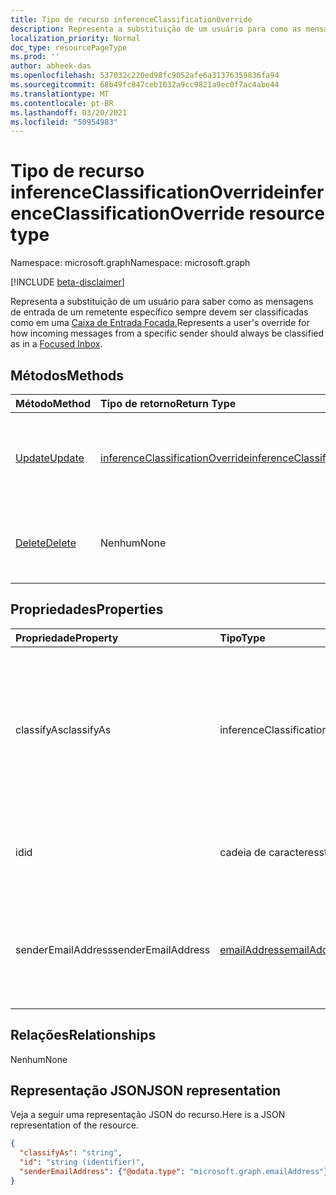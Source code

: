 ```yaml
---
title: Tipo de recurso inferenceClassificationOverride
description: Representa a substituição de um usuário para como as mensagens de entrada de um remetente específico sempre devem ser classificadas como
localization_priority: Normal
doc_type: resourcePageType
ms.prod: ''
author: abheek-das
ms.openlocfilehash: 537032c220ed98fc9052afe6a31376359836fa94
ms.sourcegitcommit: 68b49fc847ceb1032a9cc9821a9ec0f7ac4abe44
ms.translationtype: MT
ms.contentlocale: pt-BR
ms.lasthandoff: 03/20/2021
ms.locfileid: "50954983"
---
```

# <a name="inferenceclassificationoverride-resource-type"></a><span data-ttu-id="4e23a-103">Tipo de recurso inferenceClassificationOverride</span><span class="sxs-lookup"><span data-stu-id="4e23a-103">inferenceClassificationOverride resource type</span></span>

<span data-ttu-id="4e23a-104">Namespace: microsoft.graph</span><span class="sxs-lookup"><span data-stu-id="4e23a-104">Namespace: microsoft.graph</span></span>

[!INCLUDE [beta-disclaimer](../../includes/beta-disclaimer.md)]

<span data-ttu-id="4e23a-105">Representa a substituição de um usuário para saber como as mensagens de entrada de um remetente específico sempre devem ser classificadas como em uma [Caixa de Entrada Focada.](manage-focused-inbox.md)</span><span class="sxs-lookup"><span data-stu-id="4e23a-105">Represents a user's override for how incoming messages from a specific sender should always be classified as in a [Focused Inbox](manage-focused-inbox.md).</span></span>


## <a name="methods"></a><span data-ttu-id="4e23a-106">Métodos</span><span class="sxs-lookup"><span data-stu-id="4e23a-106">Methods</span></span>

| <span data-ttu-id="4e23a-107">Método</span><span class="sxs-lookup"><span data-stu-id="4e23a-107">Method</span></span>           | <span data-ttu-id="4e23a-108">Tipo de retorno</span><span class="sxs-lookup"><span data-stu-id="4e23a-108">Return Type</span></span>    |<span data-ttu-id="4e23a-109">Descrição</span><span class="sxs-lookup"><span data-stu-id="4e23a-109">Description</span></span>|
|:---------------|:--------|:----------|
|[<span data-ttu-id="4e23a-110">Update</span><span class="sxs-lookup"><span data-stu-id="4e23a-110">Update</span></span>](../api/inferenceclassificationoverride-update.md) | [<span data-ttu-id="4e23a-111">inferenceClassificationOverride</span><span class="sxs-lookup"><span data-stu-id="4e23a-111">inferenceClassificationOverride</span></span>](inferenceclassificationoverride.md) |<span data-ttu-id="4e23a-112">Altere o campo **ClassifyAs** de uma substituição conforme especificado.</span><span class="sxs-lookup"><span data-stu-id="4e23a-112">Change the **ClassifyAs** field of an override as specified.</span></span> |
|[<span data-ttu-id="4e23a-113">Delete</span><span class="sxs-lookup"><span data-stu-id="4e23a-113">Delete</span></span>](../api/inferenceclassificationoverride-delete.md) | <span data-ttu-id="4e23a-114">Nenhum</span><span class="sxs-lookup"><span data-stu-id="4e23a-114">None</span></span> |<span data-ttu-id="4e23a-115">Exclua uma substituição especificada de acordo com sua ID.</span><span class="sxs-lookup"><span data-stu-id="4e23a-115">Delete an override specified by its ID.</span></span> |

## <a name="properties"></a><span data-ttu-id="4e23a-116">Propriedades</span><span class="sxs-lookup"><span data-stu-id="4e23a-116">Properties</span></span>
| <span data-ttu-id="4e23a-117">Propriedade</span><span class="sxs-lookup"><span data-stu-id="4e23a-117">Property</span></span>     | <span data-ttu-id="4e23a-118">Tipo</span><span class="sxs-lookup"><span data-stu-id="4e23a-118">Type</span></span>   |<span data-ttu-id="4e23a-119">Descrição</span><span class="sxs-lookup"><span data-stu-id="4e23a-119">Description</span></span>|
|:---------------|:--------|:----------|
|<span data-ttu-id="4e23a-120">classifyAs</span><span class="sxs-lookup"><span data-stu-id="4e23a-120">classifyAs</span></span>|<span data-ttu-id="4e23a-121">inferenceClassificationType</span><span class="sxs-lookup"><span data-stu-id="4e23a-121">inferenceClassificationType</span></span>| <span data-ttu-id="4e23a-p101">Representa como classificar as mensagens recebidas de um remetente específico. Os valores possíveis são: `focused` e `other`.</span><span class="sxs-lookup"><span data-stu-id="4e23a-p101">Specifies how incoming messages from a specific sender should always be classified as. Possible values are: `focused`, `other`.</span></span>|
|<span data-ttu-id="4e23a-124">id</span><span class="sxs-lookup"><span data-stu-id="4e23a-124">id</span></span>|<span data-ttu-id="4e23a-125">cadeia de caracteres</span><span class="sxs-lookup"><span data-stu-id="4e23a-125">string</span></span>| <span data-ttu-id="4e23a-p102">O identificador exclusivo da substituição. Somente leitura.</span><span class="sxs-lookup"><span data-stu-id="4e23a-p102">The unique identifier of the override. Read-only.</span></span>|
|<span data-ttu-id="4e23a-128">senderEmailAddress</span><span class="sxs-lookup"><span data-stu-id="4e23a-128">senderEmailAddress</span></span>|[<span data-ttu-id="4e23a-129">emailAddress</span><span class="sxs-lookup"><span data-stu-id="4e23a-129">emailAddress</span></span>](emailaddress.md)|<span data-ttu-id="4e23a-130">As informações de endereço de email do remetente para quem a substituição é criada.</span><span class="sxs-lookup"><span data-stu-id="4e23a-130">The email address information of the sender for whom the override is created.</span></span>|

## <a name="relationships"></a><span data-ttu-id="4e23a-131">Relações</span><span class="sxs-lookup"><span data-stu-id="4e23a-131">Relationships</span></span>
<span data-ttu-id="4e23a-132">Nenhum</span><span class="sxs-lookup"><span data-stu-id="4e23a-132">None</span></span>


## <a name="json-representation"></a><span data-ttu-id="4e23a-133">Representação JSON</span><span class="sxs-lookup"><span data-stu-id="4e23a-133">JSON representation</span></span>

<span data-ttu-id="4e23a-134">Veja a seguir uma representação JSON do recurso.</span><span class="sxs-lookup"><span data-stu-id="4e23a-134">Here is a JSON representation of the resource.</span></span>

<!-- {
  "blockType": "resource",
  "optionalProperties": [

  ],
  "@odata.type": "microsoft.graph.inferenceClassificationOverride"
}-->

```json
{
  "classifyAs": "string",
  "id": "string (identifier)",
  "senderEmailAddress": {"@odata.type": "microsoft.graph.emailAddress"}
}

```

<!-- uuid: 8fcb5dbc-d5aa-4681-8e31-b001d5168d79
2015-10-25 14:57:30 UTC -->
<!--
{
  "type": "#page.annotation",
  "description": "inferenceClassificationOverride resource",
  "keywords": "",
  "section": "documentation",
  "tocPath": "",
  "suppressions": []
}
-->


